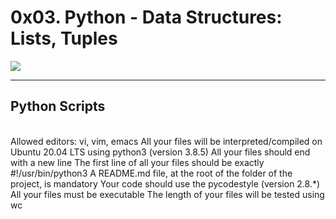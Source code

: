 <h1>0x03. Python - Data Structures: Lists, Tuples</h1>
<img src="https://media.geeksforgeeks.org/wp-content/uploads/20211021164218/pythondatastructuresmin.png"><hr>
<h2>Python Scripts</h2><br>
Allowed editors: vi, vim, emacs
All your files will be interpreted/compiled on Ubuntu 20.04 LTS using python3 (version 3.8.5)
All your files should end with a new line
The first line of all your files should be exactly #!/usr/bin/python3
A README.md file, at the root of the folder of the project, is mandatory
Your code should use the pycodestyle (version 2.8.*)
All your files must be executable
The length of your files will be tested using wc
